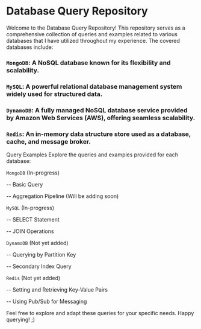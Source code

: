 # Database Query Repository

Welcome to the Database Query Repository! This repository serves as a comprehensive collection of queries and examples related to various databases that I have utilized throughout my experience. The covered databases include:

### `MongoDB`: A NoSQL database known for its flexibility and scalability.

### `MySQL`: A powerful relational database management system widely used for structured data.

### `DynamoDB`: A fully managed NoSQL database service provided by Amazon Web Services (AWS), offering seamless scalability.

### `Redis`: An in-memory data structure store used as a database, cache, and message broker.

Query Examples
Explore the queries and examples provided for each database:

``MongoDB`` (In-progress)

-- Basic Query

-- Aggregation Pipeline (Will be adding soon)

``MySQL`` (In-progress)

-- SELECT Statement

-- JOIN Operations

``DynamoDB`` (Not yet added)

-- Querying by Partition Key

-- Secondary Index Query

``Redis`` (Not yet added)

-- Setting and Retrieving Key-Value Pairs

-- Using Pub/Sub for Messaging


Feel free to explore and adapt these queries for your specific needs. Happy querying! ;)
